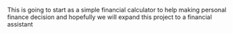 This is going to start as a simple financial calculator to help making personal finance decision and hopefully we will expand this project to a financial assistant
